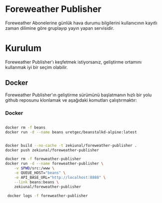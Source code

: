 # Foreweather Publisher

Foreweather Abonelerine günlük hava durumu bilgilerini kullanıcının kayıtlı zaman dilimine göre gruplayıp 
yayın yapan servisidir. 
 
# Kurulum

Foreweather Publisher'ı keşfetmek istiyorsanız, geliştirme ortamını kullanmak iyi bir seçim olabilir. 

## Docker

Foreweather Publisher'ın geliştirme sürümünü başlatmanın hızlı bir yolu github reposunu klonlamak ve aşağıdaki 
komutları çalıştırmaktır:

### Docker

```bash

docker rm -f beans
docker run -d --name beans uretgec/beanstalkd-alpine:latest


docker build --no-cache -t zekiunal/foreweather-publisher .
docker push zekiunal/foreweather-publisher

docker rm -f foreweather-publisher
docker run -d --name foreweather-publisher \
    -v $PWD/src:/www \
    -e QUEUE_HOST="beans" \
    -e API_BASE_URL="http://localhost:8888" \
    --link beans:beans \
    zekiunal/foreweather-publisher
    
 docker logs -f foreweather-publisher
 
```

